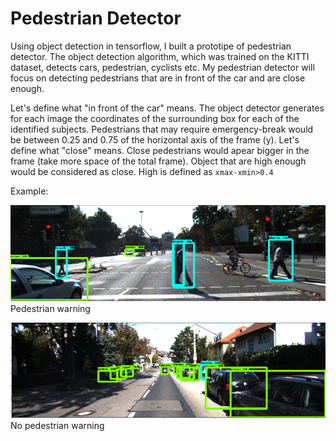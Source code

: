 # Pedestrian Detector

Using object detection in tensorflow, I built a prototipe of pedestrian detector.
The object detection algorithm, which was trained on the KITTI dataset, detects cars, pedestrian, cyclists etc. My pedestrian detector 
will focus on detecting pedestrians that are in front of the car and are close enough. 

Let's define what "in front of the car" means. The object detector generates for each image the coordinates of the surrounding box 
for each of the identified subjects. Pedestrians that may require emergency-break would be between 0.25 and 0.75 of the horizontal axis 
of the frame (y).
Let's define what "close" means. Close pedestrians would apear bigger in the frame (take more space of the total frame). Object that are 
high enough would be considered as close. High is defined as `xmax-xmin>0.4`

Example: 

![pedestrian_warning](images/close_pedestrian.png)
Pedestrian warning

![pedestrian_no_warning](images/far_pedestrian.png)
No pedestrian warning
